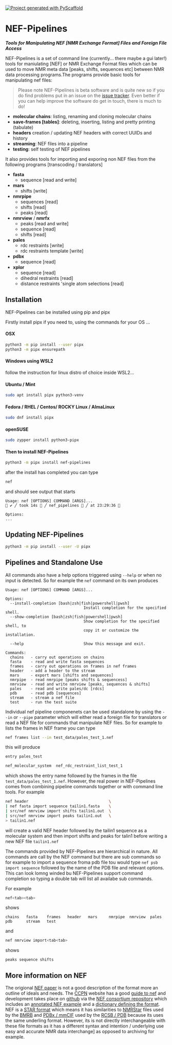 <!-- These are examples of badges you might want to add to your README:
     please update the URLs accordingly

[![Built Status](https://api.cirrus-ci.com/github/<USER>/nef_pipelines.svg?branch=main)](https://cirrus-ci.com/github/<USER>/nef_pipelines)
[![ReadTheDocs](https://readthedocs.org/projects/nef_pipelines/badge/?version=latest)](https://nef_pipelines.readthedocs.io/en/stable/)
[![Coveralls](https://img.shields.io/coveralls/github/<USER>/nef_pipelines/main.svg)](https://coveralls.io/r/<USER>/nef_pipelines)
[![PyPI-Server](https://img.shields.io/pypi/v/nef_pipelines.svg)](https://pypi.org/project/nef_pipelines/)
[![Conda-Forge](https://img.shields.io/conda/vn/conda-forge/nef_pipelines.svg)](https://anaconda.org/conda-forge/nef_pipelines)
[![Monthly Downloads](https://pepy.tech/badge/nef_pipelines/month)](https://pepy.tech/project/nef_pipelines)
[![Twitter](https://img.shields.io/twitter/url/http/shields.io.svg?style=social&label=Twitter)](https://twitter.com/nef_pipelines)
-->

[![Project generated with PyScaffold](https://img.shields.io/badge/-PyScaffold-005CA0?logo=pyscaffold)](https://pyscaffold.org/)

# NEF-Pipelines

__*Tools for Manipulating NEF [NMR Exchange Format] Files and Foreign File Access*__

NEF-Pipelines is a set of command line (currently... there maybe a gui later!) tools for maniulating [NEF] or NMR
Exchange Format files which can be used to move NMR meta data [peaks, shifts, sequences etc] between NMR data processing
programs.The programs provide basic tools for manipulating nef files:

> Please note NEF-Pipelines is beta software and is quite new so if you do find problems put in an issue on the
  [issue tracker]. Even better if you can help improve the software do get in touch, there is much to do!

* __molecular chains__: listing, renaming and cloning molecular chains
* __save-frames [tables]__: deleting, inserting, listing and pretty printing (tabulate)
* __headers__ creation / updating NEF headers with correct UUIDs and history
* __streaming__: NEF files into a pipeline
* __testing__: self testing of NEF pipelines

It also provides tools for importing and exporing non NEF files from the following programs [transcoding / translators]

- __fasta__
  - sequence [read and write]
- __mars__
  - shifts [write]
- __nmrpipe__
  - sequences [read]
  - shifts [read]
  - peaks [read]
- __nmrview__ / __nmrfx__
  - peaks [read and write]
  - sequence [read]
  - shifts [read]
- __pales__
  - rdc restraints [write]
  - rdc restraints template [write]
- __pdbx__
  - sequence [read]
- __xplor__
  - sequence [read]
  - dihedral restraints [read]
  - distance restraints 'single atom selections [read]

## Installation

NEF-Pipelines can be installed using pip and pipx

Firstly install pipx if you need to, using the commands for your OS ...

#### OSX

```bash
python3 -m pip install --user pipx
python3 -m pipx ensurepath
```
#### Windows using WSL2

follow the instruction for linux distro of choice inside WSL2...

#### Ubuntu / Mint

```bash
sudo apt install pipx python3-venv
```

#### Fedora / RHEL / Centos/ ROCKY Linux / AlmaLinux

```bash
sudo dnf install pipx
```

#### openSUSE
```bash
sudo zypper install python3-pipx
```

#### Then to install NEF-Pipelines
```bash
python3 -m pipx install nef-pipelines
```
after the install has completed you can type

```bash
nef
```

and should see output that starts

```
Usage: nef [OPTIONS] COMMAND [ARGS]...                                                                                                                                                                                        ✔ ╱ took 14s  ╱ nef_pipelines  ╱ at 23:29:36 

Options:
...
```

## Updating NEF-Pipelines

```bash
python3 -m pip install --user -U pipx
```

## Pipelines and Standalone Use
 All commands also have a
help options triggered using `--help` or when no input is detected. So for example the `nef` command on its own produces

```
Usage: nef [OPTIONS] COMMAND [ARGS]...

Options:
  --install-completion [bash|zsh|fish|powershell|pwsh]
                                  Install completion for the specified shell.
  --show-completion [bash|zsh|fish|powershell|pwsh]
                                  Show completion for the specified shell, to
                                  copy it or customize the installation.

  --help                          Show this message and exit.

Commands:
  chains   - carry out operations on chains
  fasta    - read and write fasta sequences
  frames   - carry out operations on frames in nef frames
  header   - add a header to the stream
  mars     - export mars [shifts and sequences]
  nmrpipe  - read nmrpipe [peaks shifts & sequencess]
  nmrview  - read and write nmrview [peaks, sequences & shifts]
  pales    - read and write pales/dc [rdcs]
  pdb      - read pdb [sequences]
  stream   - stream a nef file
  test     - run the test suite

```

Individual nef pipeline componenets can be used standalone by using the `--in` or `--pipe` parameter which will either
read a foreign file for translators or read a NEF file for commands that manipulate NEF files. So for example to lists
the frames in NEF frame you can type

```bash
nef frames list --in test_data/pales_test_1.nef
```

this will produce

```bash
entry pales_test

nef_molecular_system  nef_rdc_restraint_list_test_1
```

which shows  the entry name followed by the frames in the file `test_data/pales_test_1.nef`. However,  the real
power in NEF-Pipelines comes from combining pipeline commands together or with command line tools. For example

```bash
nef header                                   \
| nef fasta import sequence tailin1.fasta    \
| src/nef nmrview import shifts tailin1.out  \
| src/nef nmrview import peaks tailin1.out   \
> tailin1.nef
```

will create a valid NEF header followed by the tailin1 sequence as a molecular system and then import shifts and peaks
for talin1 before writing a new NEF file `tailin1.nef`

The commands provided by NEF-Pipelines are hierarchical in nature. All commands are call by the NEF command but there
are sub commands so for example to import a sequence froma pdb file tou would type  `nef psb import sequence` followed
by the name of the PDB file and relevant options. This can look lomng winded bu NEF-Pipelines support command completion
so typing a double tab will list all availabe sub commands.

For example
``` bash
nef<tab><tab>
```
shows

```
chains   fasta    frames   header   mars     nmrpipe  nmrview  pales    pdb      stream   test
```

and

```bash
nef nmrview import<tab<tab>
```

shows

```
peaks sequence shifts
```

## More information on NEF

The origional [NEF paper] is not a good description of the format more an outline of ideals and needs. The [CCPN]
website has a good [guide to nef] and development takes place on [github] via the [NEF consortium repository] which
includes an [annotated NEF example] and a [dictionary defining the format]. NEF is a [STAR format] which means it has
similarities to [NMRStar] files used by the [BMRB] and [PDBx / mmCIF] used by the [RCSB / PDB] because its uses the same
underling format. However, its is not directly interchangeable with these file formats as it has a different syntax and
intention / underlying use easy and accurate NMR data interchange] as opposed to archiving for example.



[NEF paper]: https://www.nature.com/articles/nsmb.3041
[guide to nef]: https://www.ccpn.ac.uk/manual/v3/NEF.html
[CCPN]: https://ccpn.ac.uk
[github]: https://github.com
[NEF consortium repository]: https://github.com/NMRExchangeFormat/NEF
[annotated NEF example]: https://github.com/NMRExchangeFormat/NEF/blob/master/specification/Commented_Example_v1_1.nef
[dictionary defining the format]: https://github.com/NMRExchangeFormat/NEF/blob/master/specification/mmcif_nef_v1_1.dic
[STAR format]: https://en.wikipedia.org/wiki/Self-defining_Text_Archive_and_Retrieval
[NMRStar]: https://bmrb.io/standards/
[PDBx / mmCIF]: https://pdb101.rcsb.org/learn/guide-to-understanding-pdb-data/beginner’s-guide-to-pdb-structures-and-the-pdbx-mmcif-format
[RCSB / PDB]: https://www.rcsb.org
[BMRB]: https://bmrb.io
[issue tracker]: https://github.com/varioustoxins/NEF-Pipelines/issues

